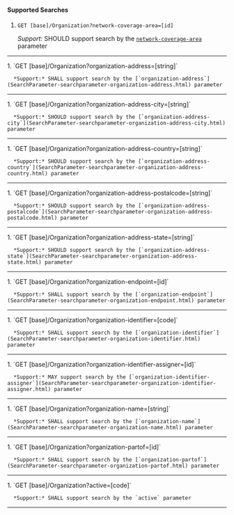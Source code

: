 #### Supported Searches

1. `GET [base]/Organization?network-coverage-area=[id]`

      *Support:* SHOULD support search by the [`network-coverage-area`](SearchParameter-searchparameter-network-coverage-area.html) parameter
<hr />
1. `GET [base]/Organization?organization-address=[string]`

      *Support:* SHALL support search by the [`organization-address`](SearchParameter-searchparameter-organization-address.html) parameter
<hr />
1. `GET [base]/Organization?organization-address-city=[string]`

      *Support:* SHOULD support search by the [`organization-address-city`](SearchParameter-searchparameter-organization-address-city.html) parameter
<hr />
1. `GET [base]/Organization?organization-address-country=[string]`

      *Support:* SHOULD support search by the [`organization-address-country`](SearchParameter-searchparameter-organization-address-country.html) parameter
<hr />
1. `GET [base]/Organization?organization-address-postalcode=[string]`

      *Support:* SHOULD support search by the [`organization-address-postalcode`](SearchParameter-searchparameter-organization-address-postalcode.html) parameter
<hr />
1. `GET [base]/Organization?organization-address-state=[string]`

      *Support:* SHOULD support search by the [`organization-address-state`](SearchParameter-searchparameter-organization-address-state.html) parameter
<hr />
1. `GET [base]/Organization?organization-endpoint=[id]`

      *Support:* SHALL support search by the [`organization-endpoint`](SearchParameter-searchparameter-organization-endpoint.html) parameter
<hr />
1. `GET [base]/Organization?organization-identifier=[code]`

      *Support:* SHALL support search by the [`organization-identifier`](SearchParameter-searchparameter-organization-identifier.html) parameter
<hr />
1. `GET [base]/Organization?organization-identifier-assigner=[id]`

      *Support:* MAY support search by the [`organization-identifier-assigner`](SearchParameter-searchparameter-organization-identifier-assigner.html) parameter
<hr />
1. `GET [base]/Organization?organization-name=[string]`

      *Support:* SHALL support search by the [`organization-name`](SearchParameter-searchparameter-organization-name.html) parameter
<hr />
1. `GET [base]/Organization?organization-partof=[id]`

      *Support:* SHALL support search by the [`organization-partof`](SearchParameter-searchparameter-organization-partof.html) parameter
<hr />
1. `GET [base]/Organization?active=[code]`

      *Support:* SHALL support search by the `active` parameter
<hr />